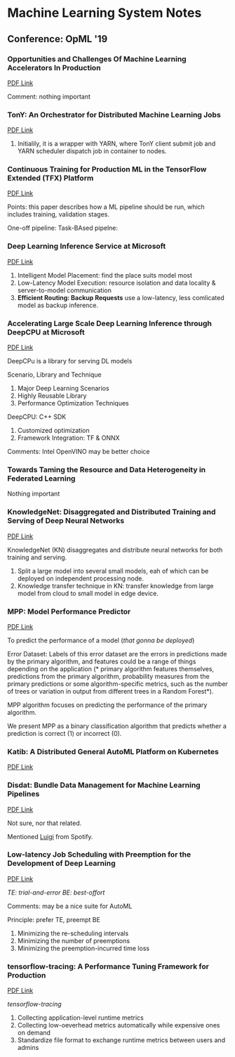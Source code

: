 #  Machine Learning System Notes

## Conference: OpML '19

### Opportunities and Challenges Of Machine Learning Accelerators In Production

[PDF Link](https://www.usenix.org/system/files/opml19papers-ananthanarayanan.pdf)

Comment: nothing important

### TonY: An Orchestrator for Distributed Machine Learning Jobs

[PDF Link](https://www.usenix.org/system/files/opml19papers-hsu.pdf)

1. Initialily, it is a wrapper with YARN, where TonY client submit job and YARN scheduler dispatch job in container to nodes.

### Continuous Training for Production ML in the TensorFlow Extended (TFX) Platform

[PDF Link](https://www.usenix.org/system/files/opml19papers-baylor.pdf)

Points: this paper describes how a ML pipeline should be run, which includes training, validation stages.

One-off pipeline:
Task-BAsed pipelne:

### Deep Learning Inference Service at Microsoft

[PDF Link](https://www.usenix.org/system/files/opml19papers-soifer.pdf)

1. Intelligent Model Placement: find the place suits model most
2. Low-Latency Model Execution: resource isolation and data locality & server-to-model communication
3. **Efficient Routing: Backup Requests** use a low-latency, less comlicated model as backup inference.

### Accelerating Large Scale Deep Learning Inference through DeepCPU at Microsoft

[PDF Link](https://www.usenix.org/system/files/opml19papers-zhang.pdf)

DeepCPu is a library for serving DL models

Scenario, Library and Technique

1. Major Deep Learning Scenarios
2. Highly Reusable Library
3. Performance Optimization Techniques

DeepCPU: C++ SDK

1. Customized optimization
2. Framework Integration: TF & ONNX

Comments: Intel OpenVINO may be better choice

### Towards Taming the Resource and Data Heterogeneity in Federated Learning

Nothing important

### KnowledgeNet: Disaggregated and Distributed Training and Serving of Deep Neural Networks

[PDF Link](https://www.usenix.org/system/files/opml19papers-biookaghazadeh.pdf)

KnowledgeNet (KN) disaggregates and distribute neural networks for both training and serving.

1. Split a large model into several small models, eah of which can be deployed on independent processing node.
2. Knowledge transfer technique in KN: transfer knowledge from large model from cloud to small model in edge device.

### MPP: Model Performance Predictor

[PDF Link](https://www.usenix.org/system/files/opml19papers-ghanta.pdf)

To predict the performance of a model (*that gonna be deployed*)

Error Dataset: Labels of this error dataset are the errors in predictions made by the
primary algorithm, and features could be a range of things depending on the application (* primary algorithm features themselves, predictions from the primary
algorithm, probability measures from the primary predictions or some algorithm-specific metrics, such as the number of trees or variation in output from different trees in a Random Forest*).

MPP algorithm focuses on predicting the performance of the primary algorithm.

We present MPP as a binary classification algorithm that predicts whether a prediction is correct (1) or incorrect (0).

### Katib: A Distributed General AutoML Platform on Kubernetes

[PDF Link](https://www.usenix.org/system/files/opml19papers-zhou.pdf)

### Disdat: Bundle Data Management for Machine Learning Pipelines

[PDF Link](https://www.usenix.org/system/files/opml19papers-yocum.pdf)

Not sure, nor that related.

Mentioned [Luigi](https://github.com/spotify/luigi) from Spotify.

### Low-latency Job Scheduling with Preemption for the Development of Deep Learning

[PDF Link](https://www.usenix.org/system/files/opml19papers-yabuuchi.pdf)

*TE: trial-and-error*
*BE: best-offort*

Comments: may be a nice suite for AutoML

Principle: prefer TE, preempt BE

1. Minimizing the re-scheduling intervals
2. Minimizing the number of preemptions
3. Minimizing the preemption-incurred time loss

### tensorflow-tracing: A Performance Tuning Framework for Production

[PDF Link](https://www.usenix.org/conference/opml19/presentation/hashemi)

*tensorflow-tracing*

1. Collecting application-level runtime metrics
2. Collecting low-oeverhead metrics automatically while expensive ones on demand
3. Standardize file format to exchange runtime metrics between users and admins


